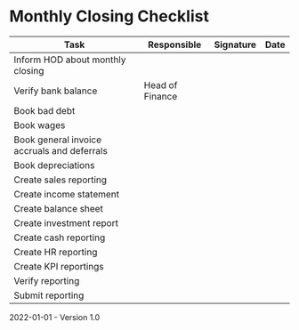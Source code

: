 # Monthly Closing Checklist

| Task                                        | Responsible     | Signature | Date |
| ------------------------------------------- | --------------- | --------- | ---- |
| Inform HOD about monthly closing            |                 |           |      |
| Verify bank balance                         | Head of Finance |           |      |
| Book bad debt                               |                 |           |      |
| Book wages                                  |                 |           |      |
| Book general invoice accruals and deferrals |                 |           |      |
| Book depreciations                          |                 |           |      |
| Create sales reporting                      |                 |           |      |
| Create income statement                     |                 |           |      |
| Create balance sheet                        |                 |           |      |
| Create investment report                    |                 |           |      |
| Create cash reporting                       |                 |           |      |
| Create HR reporting                         |                 |           |      |
| Create KPI reportings                       |                 |           |      |
| Verify reporting                            |                 |           |      |
| Submit reporting                            |                 |           |      |



2022-01-01 - Version 1.0

